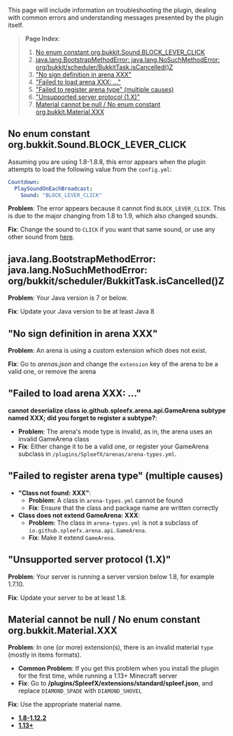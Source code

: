This page will include information on troubleshooting the plugin, dealing with common errors and understanding messages presented by the plugin itself.

> **Page Index**:
> 1. [No enum constant org.bukkit.Sound.BLOCK_LEVER_CLICK](https://github.com/SpleefX/SpleefX/wiki/Troubleshooting#no-enum-constant-orgbukkitsoundblock_lever_click)
> 2. [java.lang.BootstrapMethodError: java.lang.NoSuchMethodError: org/bukkit/scheduler/BukkitTask.isCancelled()Z](https://github.com/SpleefX/SpleefX/wiki/Troubleshooting#javalangbootstrapmethoderror-javalangnosuchmethoderror-orgbukkitschedulerbukkittaskiscancelledz)
> 3. ["No sign definition in arena XXX"](https://github.com/SpleefX/SpleefX/wiki/Troubleshooting#no-sign-definition-in-arena-xxx)
> 4. ["Failed to load arena XXX: ..."](https://github.com/SpleefX/SpleefX/wiki/Troubleshooting#failed-to-load-arena-xxx-)
> 5. ["Failed to register arena type" (multiple causes)](https://github.com/SpleefX/SpleefX/wiki/Troubleshooting#failed-to-register-arena-type-multiple-causes)
> 6. ["Unsupported server protocol (1.X)"](https://github.com/SpleefX/SpleefX/wiki/Troubleshooting#unsupported-server-protocol-1x)
> 7. [Material cannot be null / No enum constant org.bukkit.Material.XXX](https://github.com/SpleefX/SpleefX/wiki/Troubleshooting#material-cannot-be-null--no-enum-constant-orgbukkitmaterialxxx)

## No enum constant org.bukkit.Sound.BLOCK_LEVER_CLICK
Assuming you are using 1.8-1.8.8, this error appears when the plugin attempts to load the following value from the `config.yml`:
```yml
Countdown:
  PlaySoundOnEachBroadcast:
    Sound: "BLOCK_LEVER_CLICK"
```
**Problem**: The error appears because it cannot find `BLOCK_LEVER_CLICK`. This is due to the major changing from 1.8 to 1.9, which also changed sounds.

**Fix**: Change the sound to `CLICK` if you want that same sound, or use any other sound from [here](https://helpch.at/docs/1.8.8/org/bukkit/Sound.html).

## java.lang.BootstrapMethodError: java.lang.NoSuchMethodError: org/bukkit/scheduler/BukkitTask.isCancelled()Z

**Problem**: Your Java version is 7 or below.

**Fix**: Update your Java version to be at least Java 8

## "No sign definition in arena XXX"
**Problem**: An arena is using a custom extension which does not exist.

**Fix**: Go to *arenas.json* and change the `extension` key of the arena to be a valid one, or remove the arena

## "Failed to load arena XXX: ..."

**cannot deserialize class io.github.spleefx.arena.api.GameArena subtype named XXX; did you forget to register a subtype?**: 
   - **Problem**: The arena's mode type is invalid, as in, the arena uses an invalid GameArena class
   - **Fix**: Either change it to be a valid one, or register your GameArena subclass in `/plugins/SpleefX/arenas/arena-types.yml`.

## "Failed to register arena type" (multiple causes)
- **"Class not found: XXX"**: 
   - **Problem**: A class in `arena-types.yml` cannot be found
   - **Fix**: Ensure that the class and package name are written correctly
- **Class does not extend GameArena: XXX**:
   - **Problem**: The class in `arena-types.yml` is not a subclass of `io.github.spleefx.arena.api.GameArena`.
   - **Fix**: Make it extend `GameArena`.

## "Unsupported server protocol (1.X)"
**Problem**: Your server is running a server version below 1.8, for example 1.7.10.

**Fix**: Update your server to be at least 1.8.

## Material cannot be null / No enum constant org.bukkit.Material.XXX
**Problem**: In one (or more) extension(s), there is an invalid material `type` (mostly in items formats).
* **Common Problem**: If you get this problem when you install the plugin for the first time, while running a 1.13+ Minecraft server
* **Fix**: Go to **/plugins/SpleefX/extensions/standard/spleef.json**, and replace `DIAMOND_SPADE` with `DIAMOND_SHOVEL`

**Fix**:  Use the appropriate material name.
* **[1.8-1.12.2](https://helpch.at/docs/1.12.2/index.html?org/bukkit/Material.html)**
* **[1.13+](https://hub.spigotmc.org/javadocs/bukkit/org/bukkit/Material.html)**